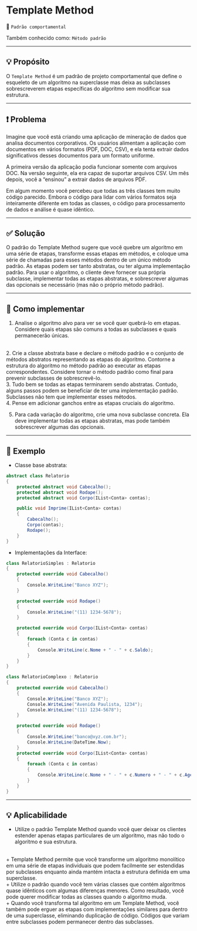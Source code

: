 # Template Method
📍 `Padrão comportamental`

Também conhecido como: `Método padrão`

---
## 💡 Propósito
O `Template Method` é um padrão de projeto comportamental que define o esqueleto de um algoritmo na superclasse mas deixa as subclasses sobrescreverem etapas específicas do algoritmo sem modificar sua estrutura.

---
## ❗ Problema
Imagine que você está criando uma aplicação de mineração de dados que analisa documentos corporativos. Os usuários alimentam a aplicação com documentos em vários formatos (PDF, DOC, CSV), e ela tenta extrair dados significativos desses documentos para um formato uniforme.

A primeira versão da aplicação podia funcionar somente com arquivos DOC. Na versão seguinte, ela era capaz de suportar arquivos CSV. Um mês depois, você a “ensinou” a extrair dados de arquivos PDF.

Em algum momento você percebeu que todas as três classes tem muito código parecido. Embora o código para lidar com vários formatos seja inteiramente diferente em todas as classes, o código para processamento de dados e análise é quase idêntico. 

---
## ✅ Solução
O padrão do Template Method sugere que você quebre um algoritmo em uma série de etapas, transforme essas etapas em métodos, e coloque uma série de chamadas para esses métodos dentro de um único método padrão. As etapas podem ser tanto abstratas, ou ter alguma implementação padrão. Para usar o algoritmo, o cliente deve fornecer sua própria subclasse, implementar todas as etapas abstratas, e sobrescrever algumas das opcionais se necessário (mas não o próprio método padrão).

---
## 👣 Como implementar
1. Analise o algoritmo alvo para ver se você quer quebrá-lo em etapas. Considere quais etapas são comuns a todas as subclasses e quais permanecerão únicas.
<br>
2. Crie a classe abstrata base e declare o método padrão e o conjunto de métodos abstratos representando as etapas do algoritmo. Contorne a estrutura do algoritmo no método padrão ao executar as etapas correspondentes. Considere tornar o método padrão como final para prevenir subclasses de sobrescrevê-lo.
<br>
3. Tudo bem se todas as etapas terminarem sendo abstratas. Contudo, alguns passos podem se beneficiar de ter uma implementação padrão. Subclasses não tem que implementar esses métodos.
<br>
4. Pense em adicionar ganchos entre as etapas cruciais do algoritmo.

5. Para cada variação do algoritmo, crie uma nova subclasse concreta. Ela deve implementar todas as etapas abstratas, mas pode também sobrescrever algumas das opcionais.

---
## 📑 Exemplo

+ Classe base abstrata:
```csharp
abstract class Relatorio
{
    protected abstract void Cabecalho();
    protected abstract void Rodape();
    protected abstract void Corpo(IList<Conta> contas);

    public void Imprime(IList<Conta> contas)
    {
        Cabecalho();
        Corpo(contas);
        Rodape();
    }
}
```

+ Implementações da Interface:
```csharp
class RelatorioSimples : Relatorio
{
    protected override void Cabecalho()
    {
        Console.WriteLine("Banco XYZ");
    }

    protected override void Rodape()
    {
        Console.WriteLine("(11) 1234-5678");
    }

    protected override void Corpo(IList<Conta> contas)
    {
        foreach (Conta c in contas)
        {
            Console.WriteLine(c.Nome + " - " + c.Saldo);
        }
    }
}

class RelatorioComplexo : Relatorio
{
    protected override void Cabecalho()
    {
        Console.WriteLine("Banco XYZ");
        Console.WriteLine("Avenida Paulista, 1234");
        Console.WriteLine("(11) 1234-5678");
    }

    protected override void Rodape()
    {
        Console.WriteLine("banco@xyz.com.br");
        Console.WriteLine(DateTime.Now);
    }
    protected override void Corpo(IList<Conta> contas)
    {
        foreach (Conta c in contas)
        {
            Console.WriteLine(c.Nome + " - " + c.Numero + " - " + c.Agencia + " - " + c.Saldo);
        }
    }
}
```

---
## 💡 Aplicabilidade

+ Utilize o padrão Template Method quando você quer deixar os clientes estender apenas etapas particulares de um algoritmo, mas não todo o algoritmo e sua estrutura.
<br>
  + Template Method permite que você transforme um algoritmo monolítico em uma série de etapas individuais que podem facilmente ser estendidas por subclasses enquanto ainda mantém intacta a estrutura definida em uma superclasse.
<br>
 + Utilize o padrão quando você tem várias classes que contém algoritmos quase idênticos com algumas diferenças menores. Como resultado, você pode querer modificar todas as classes quando o algoritmo muda.
 <br>
  + Quando você transforma tal algoritmo em um Template Method, você também pode erguer as etapas com implementações similares para dentro de uma superclasse, eliminando duplicação de código. Códigos que variam entre subclasses podem permanecer dentro das subclasses.
